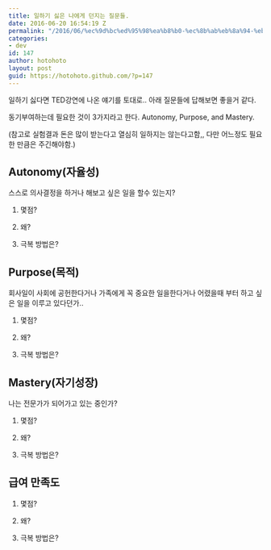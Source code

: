 ```yaml
---
title: 일하기 싫은 나에게 던지는 질문들.
date: 2016-06-20 16:54:19 Z
permalink: "/2016/06/%ec%9d%bc%ed%95%98%ea%b8%b0-%ec%8b%ab%eb%8a%94-%eb%82%98%ec%97%90%ea%b2%8c-%eb%8d%98%ec%a7%80%eb%8a%94-%ec%a7%88%eb%ac%b8/"
categories:
- dev
id: 147
author: hotohoto
layout: post
guid: https://hotohoto.github.com/?p=147
---
```


일하기 싫다면 TED강연에 나온 얘기를 토대로.. 아래 질문들에 답해보면 좋을거 같다.

동기부여하는데 필요한 것이 3가지라고 한다. Autonomy, Purpose, and Mastery.

(참고로 실험결과 돈은 많이 받는다고 열심히 일하지는 않는다고함,, 다만 어느정도 필요한 만큼은 주긴해야함.)

## Autonomy(자율성)
스스로 의사결정을 하거나 해보고 싶은 일을 할수 있는지?

1. 몇점?

2. 왜?

3. 극복 방법은?

## Purpose(목적)
회사일이 사회에 공헌한다거나 가족에게 꼭 중요한 일을한다거나 어렸을때 부터 하고 싶은 일을 이루고 있다던가..

1. 몇점?

2. 왜?

3. 극복 방법은?

## Mastery(자기성장)
나는 전문가가 되어가고 있는 중인가?

1. 몇점?

2. 왜?

3. 극복 방법은?

## 급여 만족도

1. 몇점?

2. 왜?

3. 극복 방법은?
